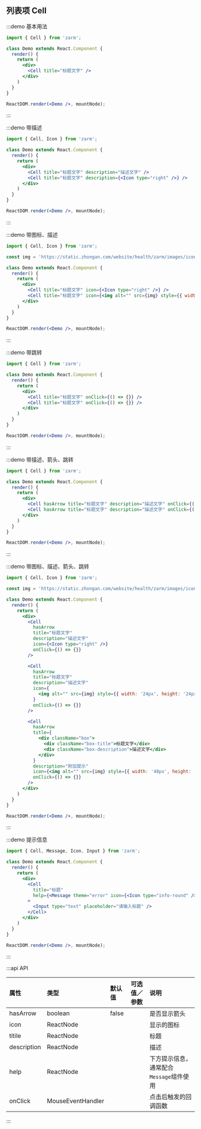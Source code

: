 ## 列表项 Cell

:::demo 基本用法
```jsx
import { Cell } from 'zarm';

class Demo extends React.Component {
  render() {
    return (
      <div>
        <Cell title="标题文字" />
      </div>
    )
  }
}

ReactDOM.render(<Demo />, mountNode);
```
:::


:::demo 带描述
```jsx
import { Cell, Icon } from 'zarm';

class Demo extends React.Component {
  render() {
    return (
      <div>
        <Cell title="标题文字" description="描述文字" />
        <Cell title="标题文字" description={<Icon type="right" />} />
      </div>
    )
  }
}

ReactDOM.render(<Demo />, mountNode);
```
:::


:::demo 带图标、描述
```jsx
import { Cell, Icon } from 'zarm';

const img = 'https://static.zhongan.com/website/health/zarm/images/icons/state.png';

class Demo extends React.Component {
  render() {
    return (
      <div>
        <Cell title="标题文字" icon={<Icon type="right" />} />
        <Cell title="标题文字" icon={<img alt="" src={img} style={{ width: '24px', height: '24px' }} />} />
      </div>
    )
  }
}

ReactDOM.render(<Demo />, mountNode);
```
:::


:::demo 带跳转
```jsx
import { Cell } from 'zarm';

class Demo extends React.Component {
  render() {
    return (
      <div>
        <Cell title="标题文字" onClick={() => {}} />
        <Cell title="标题文字" onClick={() => {}} />
      </div>
    )
  }
}

ReactDOM.render(<Demo />, mountNode);
```
:::


:::demo 带描述、箭头、跳转
```jsx
import { Cell } from 'zarm';

class Demo extends React.Component {
  render() {
    return (
      <div>
        <Cell hasArrow title="标题文字" description="描述文字" onClick={() => {}} />
        <Cell hasArrow title="标题文字" description="描述文字" onClick={() => {}} />
      </div>
    )
  }
}

ReactDOM.render(<Demo />, mountNode);
```
:::


:::demo 带图标、描述、箭头、跳转
```jsx
import { Cell, Icon } from 'zarm';

const img = 'https://static.zhongan.com/website/health/zarm/images/icons/state.png';

class Demo extends React.Component {
  render() {
    return (
      <div>
        <Cell
          hasArrow
          title="标题文字"
          description="描述文字"
          icon={<Icon type="right" />}
          onClick={() => {}}
        />

        <Cell 
          hasArrow
          title="标题文字"
          description="描述文字"
          icon={
            <img alt="" src={img} style={{ width: '24px', height: '24px' }} />
          }
          onClick={() => {}}
        />

        <Cell
          hasArrow
          title={
            <div className="box">
              <div className="box-title">标题文字</div>
              <div className="box-description">描述文字</div>
            </div>
          }
          description="附加提示"
          icon={<img alt="" src={img} style={{ width: '48px', height: '48px' }} />}
          onClick={() => {}}
        />
      </div>
    )
  }
}

ReactDOM.render(<Demo />, mountNode);
```
:::


:::demo 提示信息
```jsx
import { Cell, Message, Icon, Input } from 'zarm';

class Demo extends React.Component {
  render() {
    return (
      <div>
        <Cell
          title="标题"
          help={<Message theme="error" icon={<Icon type="info-round" />}>标题不能为空</Message>}
        >
          <Input type="text" placeholder="请输入标题" />
        </Cell>
      </div>
    )
  }
}

ReactDOM.render(<Demo />, mountNode);
```
:::



:::api API

| 属性 | 类型 | 默认值 | 可选值／参数 | 说明 |
| :--- | :--- | :--- | :--- | :--- |
| hasArrow | boolean | false | | 是否显示箭头 |
| icon | ReactNode | | | 显示的图标 |
| titile | ReactNode | | | 标题 |
| description | ReactNode | | | 描述 |
| help | ReactNode | | | 下方提示信息，通常配合`Message`组件使用 |
| onClick | MouseEventHandler<HTMLDivElement> | | | 点击后触发的回调函数 |

:::